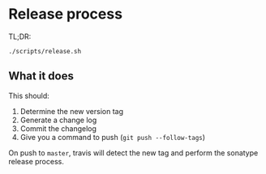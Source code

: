 # Release process

TL;DR:

```
./scripts/release.sh
```

## What it does

This should:

1. Determine the new version tag
2. Generate a change log
3. Commit the changelog
4. Give you a command to push (`git push --follow-tags`)

On push to `master`, travis will detect the new tag and perform the sonatype release process.